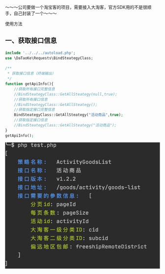 ～～～公司要做一个淘宝客的项目，需要接入大淘客，官方SDK用的不是很顺手，自己封装了一个～～～

使用方法

## 一、获取接口信息
```php
include '../../../autoload.php';
use \DaTaoKe\Requests\BindSteategyClass;

/**
 * 获取接口信息（终端输出）
 */
function getApiInfo(){
    //获取所有接口完整信息
    //BindSteategyClass::GetAllSteategy(null,true);
    //获取所有接口信息
    //BindSteategyClass::GetAllSteategy();
    //获取指定接口完整信息
    BindSteategyClass::GetAllSteategy("活动商品",true);
    //获取指定接口信息
    //BindSteategyClass::GetAllSteategy("活动商品");
}
getApiInfo();

```
![ 获取接口信息（终端输出）](./image/apiInfo.jpeg)
